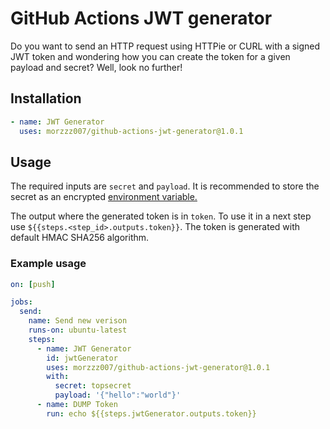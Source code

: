 # GitHub Actions JWT generator

Do you want to send an HTTP request using HTTPie or CURL with a signed JWT token and wondering how you can create the token for a given payload and secret? Well, look no further!

## Installation
```yaml
- name: JWT Generator
  uses: morzzz007/github-actions-jwt-generator@1.0.1
```

## Usage

The required inputs are `secret` and `payload`. It is recommended to store the secret as an encrypted [environment variable.](https://help.github.com/en/articles/virtual-environments-for-github-actions#creating-and-using-secrets-encrypted-variables)

The output where the generated token is in `token`. To use it in a next step use `${{steps.<step_id>.outputs.token}}`. The token is generated with default HMAC SHA256 algorithm.

### Example usage
```yaml
on: [push]

jobs:
  send:
    name: Send new verison
    runs-on: ubuntu-latest
    steps:
      - name: JWT Generator
        id: jwtGenerator
        uses: morzzz007/github-actions-jwt-generator@1.0.1
        with:
          secret: topsecret
          payload: '{"hello":"world"}'
      - name: DUMP Token
        run: echo ${{steps.jwtGenerator.outputs.token}}

```
